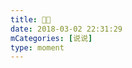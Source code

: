 ```yaml
---
title: 🙈🙈
date: 2018-03-02 22:31:29
mCategories: [说说]
type: moment
---
```


<div id="pics-20180302223129"></div>

<script>
var data = [
    {"link": "2018-03-02_000000.jpeg", "type": "shuoshuo"}
];
picsRender(data, "pics-20180302223129");
</script>
